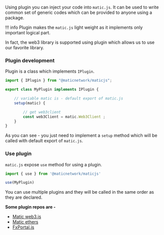 <!--
---
comments: true
---
-->

Using plugin you can inject your code into `matic.js`. It can be used to write common set of generic codes which can be provided to anyone using a package.

!!! info
    Plugin makes the `matic.js` light weight as it implements only important logical part.

In fact, the web3 library is supported using plugin which allows us to use our favorite library.

### Plugin development

Plugin is a class which implements `IPlugin`.

```js
import { IPlugin } from "@maticnetwork/maticjs";

export class MyPlugin implements IPlugin {

    // variable matic is - default export of matic.js
    setup(matic) {

        // get web3client
        const web3Client = matic.Web3Client ;
    }
}
```

As you can see - you just need to implement a `setup` method which will be called with default export of `matic.js`.

### Use plugin

`matic.js` expose `use` method for using a plugin.

```js
import { use } from '@maticnetwork/maticjs'

use(MyPlugin)
```

You can use multiple plugins and they will be called in the same order as they are declared.

**Some plugin repos are -**

- [Matic web3.js](https://github.com/maticnetwork/maticjs-web3)
- [Matic ethers](https://github.com/maticnetwork/maticjs-ethers)
- [FxPortal.js](https://github.com/maticnetwork/fx-portal.js)
